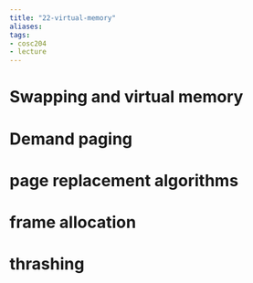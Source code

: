 ```yaml
---
title: "22-virtual-memory"
aliases: 
tags: 
- cosc204
- lecture
---
```


# Swapping and virtual memory

# Demand paging

# page replacement algorithms

# frame allocation

# thrashing
